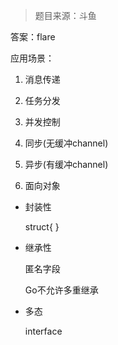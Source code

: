 > 题目来源：斗鱼

答案：flare

应用场景：

1. 消息传递
2. 任务分发
3. 并发控制
4. 同步(无缓冲channel)
5. 异步(有缓冲channel)

6. 面向对象

* 封装性

  struct{ }

* 继承性

  匿名字段

  Go不允许多重继承

* 多态

  interface
